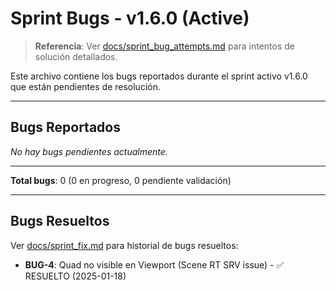 ﻿# Sprint Bugs - v1.6.0 (Active)

> **Referencia**: Ver [docs/sprint_bug_attempts.md](sprint_bug_attempts.md) para intentos de solución detallados.

Este archivo contiene los bugs reportados durante el sprint activo v1.6.0 que están pendientes de resolución.

---

## Bugs Reportados

*No hay bugs pendientes actualmente.*

---

**Total bugs**: 0 (0 en progreso, 0 pendiente validación)

---

## Bugs Resueltos

Ver [docs/sprint_fix.md](sprint_fix.md) para historial de bugs resueltos:
- **BUG-4**: Quad no visible en Viewport (Scene RT SRV issue) - ✅ RESUELTO (2025-01-18)
